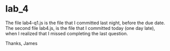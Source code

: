 # lab_4


The file lab4-q1.js is the file that I committed last night, before the due date. The second file lab4.js, is the file that I committed today (one day late), when I realized that I missed completing the last question.

Thanks,
James

